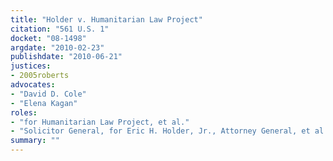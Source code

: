 ```yaml
---
title: "Holder v. Humanitarian Law Project"
citation: "561 U.S. 1"
docket: "08-1498"
argdate: "2010-02-23"
publishdate: "2010-06-21"
justices:
- 2005roberts
advocates:
- "David D. Cole"
- "Elena Kagan"
roles:
- "for Humanitarian Law Project, et al."
- "Solicitor General, for Eric H. Holder, Jr., Attorney General, et al."
summary: ""
---
```


